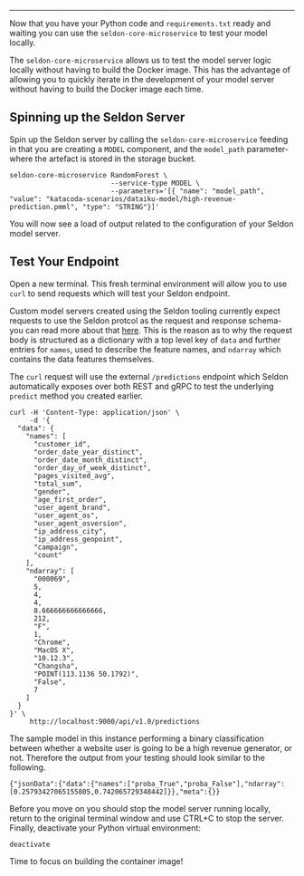 ----

Now that you have your Python code and `requirements.txt` ready and waiting you can use the `seldon-core-microservice` to test your model locally.

The `seldon-core-microservice` allows us to test the model server logic locally without having to build the Docker image. This has the advantage of allowing you to quickly iterate in the development of your model server without having to build the Docker image each time.

## Spinning up the Seldon Server

Spin up the Seldon server by calling the `seldon-core-microservice` feeding in that you are creating a `MODEL` component, and the `model_path` parameter- where the artefact is stored in the storage bucket.

```(bash)
seldon-core-microservice RandomForest \
                         --service-type MODEL \
                         --parameters='[{ "name": "model_path", "value": "katacoda-scenarios/dataiku-model/high-revenue-prediction.pmml", "type": "STRING"}]'
```

You will now see a load of output related to the configuration of your Seldon model server. 

## Test Your Endpoint

Open a new terminal. This fresh terminal environment will allow you to use `curl` to send requests which will test your Seldon endpoint.

Custom model servers created using the Seldon tooling currently expect requests to use the Seldon protcol as the request and response schema- you can read more about that [here](https://docs.seldon.io/projects/seldon-core/en/stable/graph/protocols.html#rest-and-grpc-seldon-protocol). This is the reason as to why the request body is structured as a dictionary with a top level key of `data` and further entries for `names`, used to describe the feature names, and `ndarray` which contains the data features themselves.

The `curl` request will use the external `/predictions` endpoint which Seldon automatically exposes over both REST and gRPC to test the underlying `predict` method you created earlier. 

```(bash)
curl -H 'Content-Type: application/json' \
     -d '{
  "data": {
    "names": [
      "customer_id",
      "order_date_year_distinct",
      "order_date_month_distinct",
      "order_day_of_week_distinct",
      "pages_visited_avg",
      "total_sum",
      "gender",
      "age_first_order",
      "user_agent_brand",
      "user_agent_os",
      "user_agent_osversion",
      "ip_address_city",
      "ip_address_geopoint",
      "campaign",
      "count"
    ],
    "ndarray": [
      "000069",
      5,
      4,
      4,
      8.666666666666666,
      212,
      "F",
      1,
      "Chrome",
      "MacOS X",
      "10.12.3",
      "Changsha",
      "POINT(113.1136 50.1792)",
      "False",
      7
    ]
  }
}' \
     http://localhost:9000/api/v1.0/predictions

```

The sample model in this instance performing a binary classification between whether a website user is going to be a high revenue generator, or not. Therefore the output from your testing should look similar to the following. 

```
{"jsonData":{"data":{"names":["proba_True","proba_False"],"ndarray":[0.25793427065155805,0.742065729348442]}},"meta":{}}
``` 

Before you move on you should stop the model server running locally, return to the original terminal window and use CTRL+C to stop the server. Finally, deactivate your Python virtual environment:

```(bash)
deactivate
```

Time to focus on building the container image!
